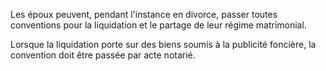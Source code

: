 Les époux peuvent, pendant l'instance en divorce, passer toutes conventions pour la liquidation et le partage de leur régime matrimonial.

Lorsque la liquidation porte sur des biens soumis à la publicité foncière, la convention doit être passée par acte notarié.
